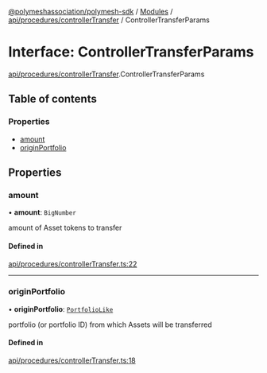 [@polymeshassociation/polymesh-sdk](../README.md) / [Modules](../modules.md) / [api/procedures/controllerTransfer](../modules/api_procedures_controllerTransfer.md) / ControllerTransferParams

# Interface: ControllerTransferParams

[api/procedures/controllerTransfer](../modules/api_procedures_controllerTransfer.md).ControllerTransferParams

## Table of contents

### Properties

- [amount](api_procedures_controllerTransfer.ControllerTransferParams.md#amount)
- [originPortfolio](api_procedures_controllerTransfer.ControllerTransferParams.md#originportfolio)

## Properties

### amount

• **amount**: `BigNumber`

amount of Asset tokens to transfer

#### Defined in

[api/procedures/controllerTransfer.ts:22](https://github.com/PolymathNetwork/polymesh-sdk/blob/31dfa0dc/src/api/procedures/controllerTransfer.ts#L22)

___

### originPortfolio

• **originPortfolio**: [`PortfolioLike`](../modules/types.md#portfoliolike)

portfolio (or portfolio ID) from which Assets will be transferred

#### Defined in

[api/procedures/controllerTransfer.ts:18](https://github.com/PolymathNetwork/polymesh-sdk/blob/31dfa0dc/src/api/procedures/controllerTransfer.ts#L18)
